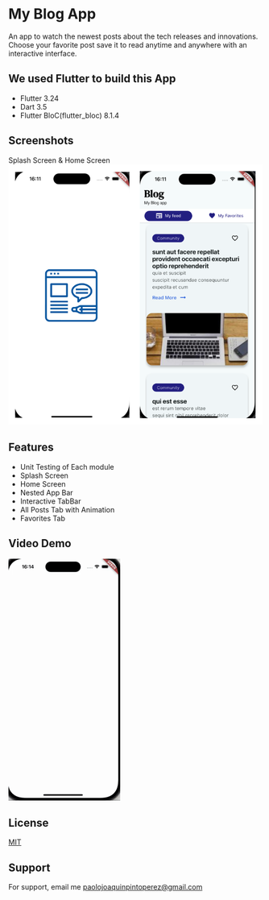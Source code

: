 
# My Blog App

An app to watch the newest posts about the tech releases and innovations. Choose your favorite post save it to read anytime and anywhere with an interactive interface.

## We used Flutter to build this App

- Flutter 3.24
- Dart 3.5
- Flutter BloC(flutter_bloc) 8.1.4

## Screenshots
Splash Screen & Home Screen
![App Screenshot](./screenshots/screenshot-1.png)


## Features

- Unit Testing of Each module
- Splash Screen
- Home Screen
- Nested App Bar
- Interactive TabBar
- All Posts Tab with Animation
- Favorites Tab


## Video Demo

![App Video Demo](./screenshots/video-demo-my-blog-app.gif)


## License

[MIT](https://choosealicense.com/licenses/mit/)


## Support

For support, email me paolojoaquinpintoperez@gmail.com

